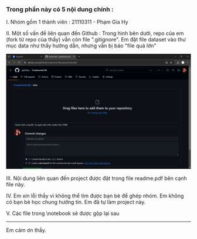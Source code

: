 ### Trong phần này có 5 nội dung chính :

I. Nhóm gồm 1 thành viên : 
    21110311 - Phạm Gia Hy

II. Một số vấn đề liên quan đến Github :
    Trong hình bên dưới, repo của em (fork từ repo của thầy) vẫn còn file ".gitignore". Em đặt       file dataset vào thư mục data như thầy hướng dẫn, nhưng vẫn bị báo "file quá lớn"

![background](./materials/Screenshot3751.png)


III. Nội dung liên quan đến project được đặt trong file readme.pdf bên cạnh file này.


IV. Em xin lỗi thầy vì không thể tìm được bạn bè để ghép nhóm. 
    Em không có bạn bè học chung hướng tin. 
    Em đã tự làm project này.

V. Các file trong \notebook sẽ được gộp lại sau

--------------------------------------------------------------------------------------------
Em cám ơn thầy.
